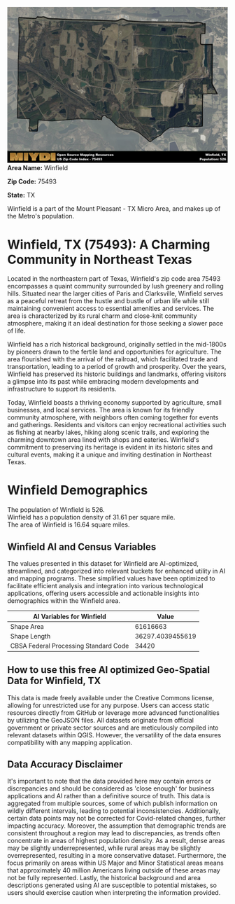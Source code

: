 ![Image Alt Text](../_images/75493.png)
**Area Name:** Winfield

**Zip Code:** 75493

**State:** TX

Winfield is a part of the Mount Pleasant - TX Micro Area, and makes up  of the Metro's population.  

# Winfield, TX (75493): A Charming Community in Northeast Texas  

Located in the northeastern part of Texas, Winfield's zip code area 75493 encompasses a quaint community surrounded by lush greenery and rolling hills. Situated near the larger cities of Paris and Clarksville, Winfield serves as a peaceful retreat from the hustle and bustle of urban life while still maintaining convenient access to essential amenities and services. The area is characterized by its rural charm and close-knit community atmosphere, making it an ideal destination for those seeking a slower pace of life.  

Winfield has a rich historical background, originally settled in the mid-1800s by pioneers drawn to the fertile land and opportunities for agriculture. The area flourished with the arrival of the railroad, which facilitated trade and transportation, leading to a period of growth and prosperity. Over the years, Winfield has preserved its historic buildings and landmarks, offering visitors a glimpse into its past while embracing modern developments and infrastructure to support its residents.  

Today, Winfield boasts a thriving economy supported by agriculture, small businesses, and local services. The area is known for its friendly community atmosphere, with neighbors often coming together for events and gatherings. Residents and visitors can enjoy recreational activities such as fishing at nearby lakes, hiking along scenic trails, and exploring the charming downtown area lined with shops and eateries. Winfield's commitment to preserving its heritage is evident in its historic sites and cultural events, making it a unique and inviting destination in Northeast Texas.

# Winfield Demographics

The population of Winfield is 526.  
Winfield has a population density of 31.61 per square mile.  
The area of Winfield is 16.64 square miles.  

## Winfield AI and Census Variables

The values presented in this dataset for Winfield are AI-optimized, streamlined, and categorized into relevant buckets for enhanced utility in AI and mapping programs. These simplified values have been optimized to facilitate efficient analysis and integration into various technological applications, offering users accessible and actionable insights into demographics within the Winfield area.

| AI Variables for Winfield | Value |
|-------------|-------|
| Shape Area | 61616663 |
| Shape Length | 36297.4039455619 |
| CBSA Federal Processing Standard Code | 34420 |

## How to use this free AI optimized Geo-Spatial Data for Winfield, TX

This data is made freely available under the Creative Commons license, allowing for unrestricted use for any purpose. Users can access static resources directly from GitHub or leverage more advanced functionalities by utilizing the GeoJSON files. All datasets originate from official government or private sector sources and are meticulously compiled into relevant datasets within QGIS. However, the versatility of the data ensures compatibility with any mapping application.

## Data Accuracy Disclaimer
It's important to note that the data provided here may contain errors or discrepancies and should be considered as 'close enough' for business applications and AI rather than a definitive source of truth. This data is aggregated from multiple sources, some of which publish information on wildly different intervals, leading to potential inconsistencies. Additionally, certain data points may not be corrected for Covid-related changes, further impacting accuracy. Moreover, the assumption that demographic trends are consistent throughout a region may lead to discrepancies, as trends often concentrate in areas of highest population density. As a result, dense areas may be slightly underrepresented, while rural areas may be slightly overrepresented, resulting in a more conservative dataset. Furthermore, the focus primarily on areas within US Major and Minor Statistical areas means that approximately 40 million Americans living outside of these areas may not be fully represented. Lastly, the historical background and area descriptions generated using AI are susceptible to potential mistakes, so users should exercise caution when interpreting the information provided.
